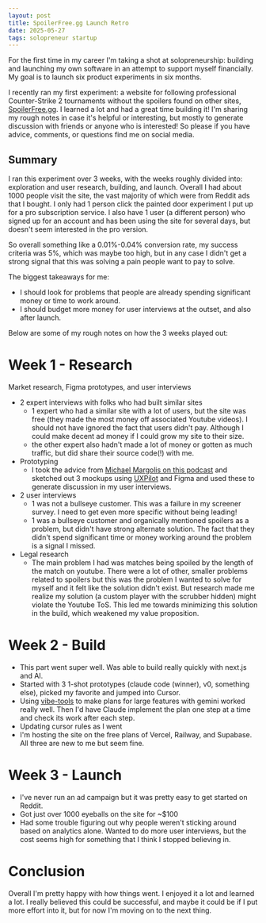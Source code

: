 ```yaml
---
layout: post
title: SpoilerFree.gg Launch Retro
date: 2025-05-27
tags: solopreneur startup
---
```


For the first time in my career I'm taking a shot at solopreneurship: building and launching my own software in an attempt to support myself financially. My goal is to launch six product experiments in six months.

I recently ran my first experiment: a website for following professional Counter-Strike 2 tournaments without the spoilers found on other sites, [SpoilerFree.gg](https://www.spoilerfree.gg/). I learned a lot and had a great time building it! I'm sharing my rough notes in case it's helpful or interesting, but mostly to generate discussion with friends or anyone who is interested! So please if you have advice, comments, or questions find me on social media.

## Summary

I ran this experiment over 3 weeks, with the weeks roughly divided into: exploration and user research, building, and launch. Overall I had about 1000 people visit the site, the vast majority of which were from Reddit ads that I bought. I only had 1 person click the painted door experiment I put up for a pro subscription service. I also have 1 user (a different person) who signed up for an account and has been using the site for several days, but doesn't seem interested in the pro version. 

So overall something like a 0.01%-0.04% conversion rate, my success criteria was 5%, which was maybe too high, but in any case I didn't get a strong signal that this was solving a pain people want to pay to solve.

The biggest takeaways for me: 
- I should look for problems that people are already spending significant money or time to work around.
- I should budget more money for user interviews at the outset, and also after launch.

Below are some of my rough notes on how the 3 weeks played out:

# Week 1 - Research

Market research, Figma prototypes, and user interviews

- 2 expert interviews with folks who had built similar sites
    - 1 expert who had a similar site with a lot of users, but the site was free (they made the most money off associated Youtube videos). I should not have ignored the fact that users didn't pay. Although I could make decent ad money if I could grow my site to their size.
    - the other expert also hadn't made a lot of money or gotten as much traffic, but did share their source code(!) with me.
- Prototyping
    - I took the advice from [Michael Margolis on this podcast](https://pca.st/episode/b1dccb11-1356-4949-9eb9-39e1a533e9cd) and sketched out 3 mockups using [UXPilot](https://uxpilot.ai/?ref=matthew) and Figma and used these to generate discussion in my user interviews.
- 2 user interviews 
    - 1 was not a bullseye customer. This was a failure in my screener survey. I need to get even more specific without being leading!
    - 1 was a bullseye customer and organically mentioned spoilers as a problem, but didn't have strong alternate solution. The fact that they didn't spend significant time or money working around the problem is a signal I missed.
- Legal research
    - The main problem I had was matches being spoiled by the length of the match on youtube. There were a lot of other, smaller problems related to spoilers but this was the problem I wanted to solve for myself and it felt like the solution didn't exist. But research made me realize my solution (a custom player with the scrubber hidden) might violate the Youtube ToS. This led me towards minimizing this solution in the build, which weakened my value proposition.

# Week 2 - Build

- This part went super well. Was able to build really quickly with next.js and AI.
- Started with 3 1-shot prototypes (claude code (winner), v0, something else), picked my favorite and jumped into Cursor.
- Using [vibe-tools](https://github.com/eastlondoner/cursor-tools) to make plans for large features with gemini worked really well. Then I'd have Claude implement the plan one step at a time and check its work after each step.
- Updating cursor rules as I went
- I'm hosting the site on the free plans of Vercel, Railway, and Supabase. All three are new to me but seem fine.

# Week 3 - Launch

- I've never run an ad campaign but it was pretty easy to get started on Reddit.
- Got just over 1000 eyeballs on the site for ~$100
- Had some trouble figuring out why people weren't sticking around based on analytics alone. Wanted to do more user interviews, but the cost seems high for something that I think I stopped believing in.

# Conclusion

Overall I'm pretty happy with how things went. I enjoyed it a lot and learned a lot. I really believed this could be successful, and maybe it could be if I put more effort into it, but for now I'm moving on to the next thing.